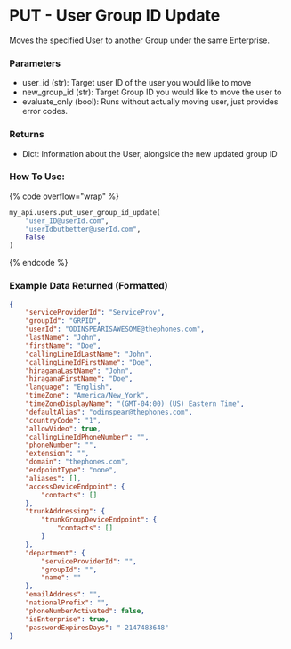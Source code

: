 # PUT - User Group ID Update

Moves the specified User to another Group under the same Enterprise.

### Parameters&#x20;

* user\_id (str): Target user ID of the user you would like to move
* new\_group\_id (str): Target Group ID you would like to move the user to
* evaluate\_only (bool): Runs without actually moving user, just provides error codes.

### Returns

* Dict: Information about the User, alongside the new updated group ID

### How To Use:

{% code overflow="wrap" %}
```python
my_api.users.put_user_group_id_update(
    "user_ID@userId.com",
    "userIdbutbetter@userId.com",
    False
)
```
{% endcode %}

### Example Data Returned (Formatted)

```json
{
    "serviceProviderId": "ServiceProv",
    "groupId": "GRPID",
    "userId": "ODINSPEARISAWESOME@thephones.com",
    "lastName": "John",
    "firstName": "Doe",
    "callingLineIdLastName": "John",
    "callingLineIdFirstName": "Doe",
    "hiraganaLastName": "John",
    "hiraganaFirstName": "Doe",
    "language": "English",
    "timeZone": "America/New_York",
    "timeZoneDisplayName": "(GMT-04:00) (US) Eastern Time",
    "defaultAlias": "odinspear@thephones.com",
    "countryCode": "1",
    "allowVideo": true,
    "callingLineIdPhoneNumber": "",
    "phoneNumber": "",
    "extension": "",
    "domain": "thephones.com",
    "endpointType": "none",
    "aliases": [],
    "accessDeviceEndpoint": {
        "contacts": []
    },
    "trunkAddressing": {
        "trunkGroupDeviceEndpoint": {
            "contacts": []
        }
    },
    "department": {
        "serviceProviderId": "",
        "groupId": "",
        "name": ""
    },
    "emailAddress": "",
    "nationalPrefix": "",
    "phoneNumberActivated": false,
    "isEnterprise": true,
    "passwordExpiresDays": "-2147483648"
}
```